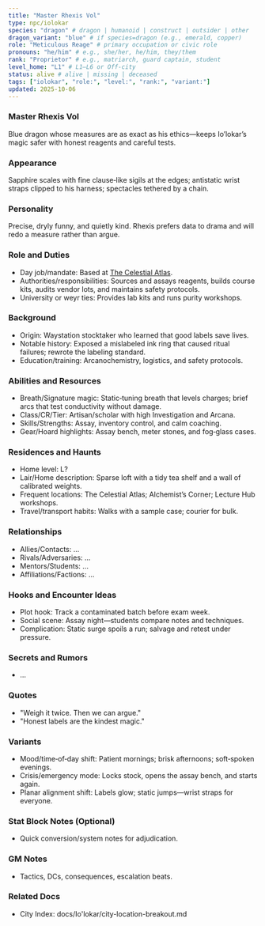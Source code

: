 ```yaml
---
title: "Master Rhexis Vol"
type: npc/iolokar
species: "dragon" # dragon | humanoid | construct | outsider | other
dragon_variant: "blue" # if species=dragon (e.g., emerald, copper)
role: "Meticulous Reage" # primary occupation or civic role
pronouns: "he/him" # e.g., she/her, he/him, they/them
rank: "Proprietor" # e.g., matriarch, guard captain, student
level_home: "L1" # L1–L6 or Off‑city
status: alive # alive | missing | deceased
tags: ["iolokar", "role:", "level:", "rank:", "variant:"]
updated: 2025-10-06
---
```

### Master Rhexis Vol

Blue dragon whose measures are as exact as his ethics—keeps Io’lokar’s magic safer with honest reagents and careful tests.

### Appearance

Sapphire scales with fine clause‑like sigils at the edges; antistatic wrist straps clipped to his harness; spectacles tethered by a chain.

### Personality

Precise, dryly funny, and quietly kind. Rhexis prefers data to drama and will redo a measure rather than argue.

### Role and Duties

- Day job/mandate: Based at [The Celestial Atlas](docs/Io'lokar/Locations/the-celestial-atlas.md).
- Authorities/responsibilities: Sources and assays reagents, builds course kits, audits vendor lots, and maintains safety protocols.
- University or weyr ties: Provides lab kits and runs purity workshops.

### Background

- Origin: Waystation stocktaker who learned that good labels save lives.
- Notable history: Exposed a mislabeled ink ring that caused ritual failures; rewrote the labeling standard.
- Education/training: Arcanochemistry, logistics, and safety protocols.

### Abilities and Resources

- Breath/Signature magic: Static‑tuning breath that levels charges; brief arcs that test conductivity without damage.
- Class/CR/Tier: Artisan/scholar with high Investigation and Arcana.
- Skills/Strengths: Assay, inventory control, and calm coaching.
- Gear/Hoard highlights: Assay bench, meter stones, and fog‑glass cases.

### Residences and Haunts

- Home level: L?
- Lair/Home description: Sparse loft with a tidy tea shelf and a wall of calibrated weights.
- Frequent locations: The Celestial Atlas; Alchemist’s Corner; Lecture Hub workshops.
- Travel/transport habits: Walks with a sample case; courier for bulk.

### Relationships

- Allies/Contacts: ...
- Rivals/Adversaries: ...
- Mentors/Students: ...
- Affiliations/Factions: ...

### Hooks and Encounter Ideas

- Plot hook: Track a contaminated batch before exam week.
- Social scene: Assay night—students compare notes and techniques.
- Complication: Static surge spoils a run; salvage and retest under pressure.

### Secrets and Rumors

- ...

### Quotes

- "Weigh it twice. Then we can argue."
- "Honest labels are the kindest magic."

### Variants

- Mood/time‑of‑day shift: Patient mornings; brisk afternoons; soft‑spoken evenings.
- Crisis/emergency mode: Locks stock, opens the assay bench, and starts again.
- Planar alignment shift: Labels glow; static jumps—wrist straps for everyone.

### Stat Block Notes (Optional)

- Quick conversion/system notes for adjudication.

### GM Notes

- Tactics, DCs, consequences, escalation beats.

### Related Docs

- City Index: docs/Io'lokar/city-location-breakout.md
